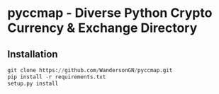 # pyccmap - Diverse Python Crypto Currency & Exchange Directory

## Installation
```python
git clone https://github.com/WandersonGN/pyccmap.git
pip install -r requirements.txt
setup.py install
```
